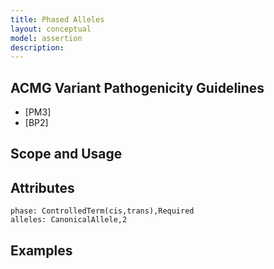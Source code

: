 ```yaml
---
title: Phased Alleles
layout: conceptual
model: assertion
description: 
---
```



ACMG Variant Pathogenicity Guidelines
-------------------------------------
* [PM3]
* [BP2]

Scope and Usage
---------------

Attributes
----------
    phase: ControlledTerm(cis,trans),Required
    alleles: CanonicalAllele,2

Examples
--------
